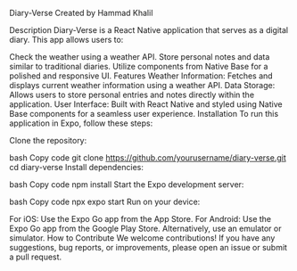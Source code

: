 Diary-Verse
Created by Hammad Khalil

Description
Diary-Verse is a React Native application that serves as a digital diary. This app allows users to:

Check the weather using a weather API.
Store personal notes and data similar to traditional diaries.
Utilize components from Native Base for a polished and responsive UI.
Features
Weather Information: Fetches and displays current weather information using a weather API.
Data Storage: Allows users to store personal entries and notes directly within the application.
User Interface: Built with React Native and styled using Native Base components for a seamless user experience.
Installation
To run this application in Expo, follow these steps:

Clone the repository:

bash
Copy code
git clone https://github.com/yourusername/diary-verse.git
cd diary-verse
Install dependencies:

bash
Copy code
npm install
Start the Expo development server:

bash
Copy code
npx expo start
Run on your device:

For iOS: Use the Expo Go app from the App Store.
For Android: Use the Expo Go app from the Google Play Store.
Alternatively, use an emulator or simulator.
How to Contribute
We welcome contributions! If you have any suggestions, bug reports, or improvements, please open an issue or submit a pull request.
